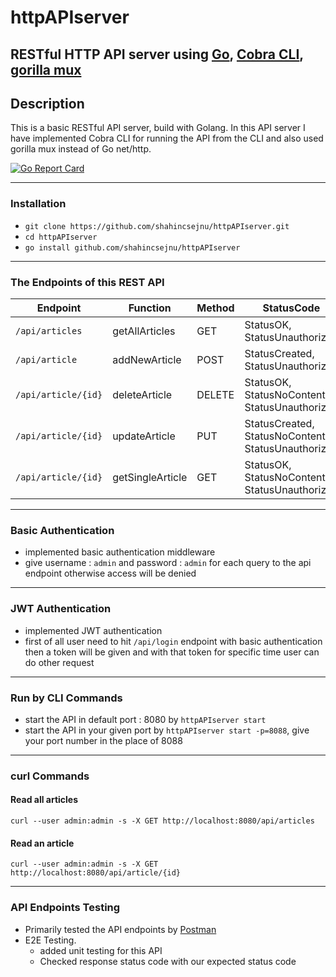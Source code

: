 # httpAPIserver

## RESTful HTTP API server using [Go](https://github.com/golang), [Cobra CLI](https://github.com/spf13/cobra), [gorilla mux](https://github.com/gorilla/mux)

## Description

This is a basic RESTful API server, build with Golang. In this API server I have implemented Cobra CLI for running the API from the CLI and also used gorilla mux instead of Go net/http.


[![Go Report Card](https://goreportcard.com/badge/github.com/shahincsejnu/httpAPIserver)](https://goreportcard.com/report/github.com/shahincsejnu/httpAPIserver)

------------ 

### Installation 

- `git clone https://github.com/shahincsejnu/httpAPIserver.git`
- `cd httpAPIserver`
- `go install github.com/shahincsejnu/httpAPIserver`


--------------

### The Endpoints of this REST API

|Endpoint | Function | Method | StatusCode | Authentication|
|-----|-----|-----|-----|-----|
|`/api/articles` | getAllArticles | GET | StatusOK, StatusUnauthorized | Basic|
|`/api/article` | addNewArticle | POST | StatusCreated, StatusUnauthorized | Basic|
|`/api/article/{id}` | deleteArticle | DELETE | StatusOK, StatusNoContent, StatusUnauthorized | Basic|
|`/api/article/{id}` | updateArticle | PUT | StatusCreated, StatusNoContent, StatusUnauthorized | Basic|
|`/api/article/{id}` | getSingleArticle | GET | StatusOK, StatusNoContent, StatusUnauthorized | Basic|


----------------

### Basic Authentication

- implemented basic authentication middleware
- give username : `admin` and password : `admin` for each query to the api endpoint otherwise access will be denied

----------------

### JWT Authentication

- implemented JWT authentication
- first of all user need to hit `/api/login` endpoint with basic authentication then a token will be given and with that token for specific time user can do other request
----------------


### Run by CLI Commands

- start the API in default port : 8080 by `httpAPIserver start`
- start the API in your given port by `httpAPIserver start -p=8088`, give your port number in the place of 8088

---------------


### curl Commands

#### Read all articles

`curl --user admin:admin -s -X GET http://localhost:8080/api/articles`

#### Read an article

`curl --user admin:admin -s -X GET http://localhost:8080/api/article/{id}`



----------------

### API Endpoints Testing

- Primarily tested the API endpoints by [Postman](https://github.com/postmanlabs)
- E2E Testing.
    - added unit testing for this API
    - Checked response status code with our expected status code
